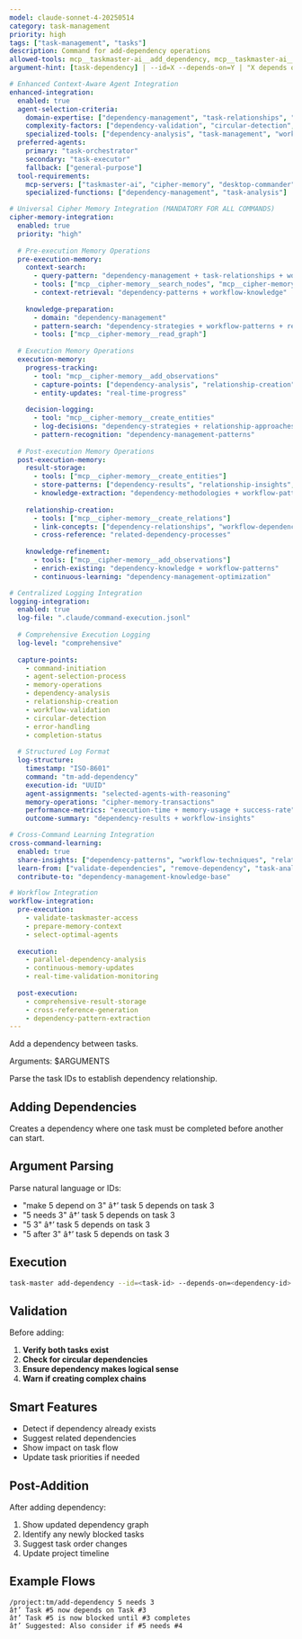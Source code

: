 ```yaml
---
model: claude-sonnet-4-20250514
category: task-management
priority: high
tags: ["task-management", "tasks"]
description: Command for add-dependency operations
allowed-tools: mcp__taskmaster-ai__add_dependency, mcp__taskmaster-ai__get_tasks
argument-hint: [task-dependency] | --id=X --depends-on=Y | "X depends on Y"

# Enhanced Context-Aware Agent Integration
enhanced-integration:
  enabled: true
  agent-selection-criteria:
    domain-expertise: ["dependency-management", "task-relationships", "workflow-analysis"]
    complexity-factors: ["dependency-validation", "circular-detection", "workflow-impact"]
    specialized-tools: ["dependency-analysis", "task-management", "workflow-tools"]
  preferred-agents:
    primary: "task-orchestrator"
    secondary: "task-executor"
    fallback: ["general-purpose"]
  tool-requirements:
    mcp-servers: ["taskmaster-ai", "cipher-memory", "desktop-commander"]
    specialized-functions: ["dependency-management", "task-analysis"]

# Universal Cipher Memory Integration (MANDATORY FOR ALL COMMANDS)
cipher-memory-integration:
  enabled: true
  priority: "high"
  
  # Pre-execution Memory Operations
  pre-execution-memory:
    context-search:
      - query-pattern: "dependency-management + task-relationships + workflow-analysis"
      - tools: ["mcp__cipher-memory__search_nodes", "mcp__cipher-memory__open_nodes"]
      - context-retrieval: "dependency-patterns + workflow-knowledge"
    
    knowledge-preparation:
      - domain: "dependency-management"
      - pattern-search: "dependency-strategies + workflow-patterns + relationship-techniques"
      - tools: ["mcp__cipher-memory__read_graph"]
  
  # Execution Memory Operations
  execution-memory:
    progress-tracking:
      - tool: "mcp__cipher-memory__add_observations"
      - capture-points: ["dependency-analysis", "relationship-creation", "workflow-validation"]
      - entity-updates: "real-time-progress"
    
    decision-logging:
      - tool: "mcp__cipher-memory__create_entities"
      - log-decisions: "dependency-strategies + relationship-approaches + workflow-decisions"
      - pattern-recognition: "dependency-management-patterns"
  
  # Post-execution Memory Operations
  post-execution-memory:
    result-storage:
      - tools: ["mcp__cipher-memory__create_entities"]
      - store-patterns: ["dependency-results", "relationship-insights", "workflow-techniques"]
      - knowledge-extraction: "dependency-methodologies + workflow-patterns"
    
    relationship-creation:
      - tools: ["mcp__cipher-memory__create_relations"]
      - link-concepts: ["dependency-relationships", "workflow-dependencies", "task-connections"]
      - cross-reference: "related-dependency-processes"
    
    knowledge-refinement:
      - tools: ["mcp__cipher-memory__add_observations"]
      - enrich-existing: "dependency-knowledge + workflow-patterns"
      - continuous-learning: "dependency-management-optimization"

# Centralized Logging Integration
logging-integration:
  enabled: true
  log-file: ".claude/command-execution.jsonl"
  
  # Comprehensive Execution Logging
  log-level: "comprehensive"
  
  capture-points:
    - command-initiation
    - agent-selection-process
    - memory-operations
    - dependency-analysis
    - relationship-creation
    - workflow-validation
    - circular-detection
    - error-handling
    - completion-status
  
  # Structured Log Format
  log-structure:
    timestamp: "ISO-8601"
    command: "tm-add-dependency"
    execution-id: "UUID"
    agent-assignments: "selected-agents-with-reasoning"
    memory-operations: "cipher-memory-transactions"
    performance-metrics: "execution-time + memory-usage + success-rate"
    outcome-summary: "dependency-results + workflow-insights"

# Cross-Command Learning Integration
cross-command-learning:
  enabled: true
  share-insights: ["dependency-patterns", "workflow-techniques", "relationship-strategies"]
  learn-from: ["validate-dependencies", "remove-dependency", "task-analysis"]
  contribute-to: "dependency-management-knowledge-base"

# Workflow Integration
workflow-integration:
  pre-execution:
    - validate-taskmaster-access
    - prepare-memory-context
    - select-optimal-agents
  
  execution:
    - parallel-dependency-analysis
    - continuous-memory-updates
    - real-time-validation-monitoring
  
  post-execution:
    - comprehensive-result-storage
    - cross-reference-generation
    - dependency-pattern-extraction
---
```


Add a dependency between tasks.

Arguments: $ARGUMENTS

Parse the task IDs to establish dependency relationship.

## Adding Dependencies

Creates a dependency where one task must be completed before another can start.

## Argument Parsing

Parse natural language or IDs:
- "make 5 depend on 3" â†’ task 5 depends on task 3
- "5 needs 3" â†’ task 5 depends on task 3
- "5 3" â†’ task 5 depends on task 3
- "5 after 3" â†’ task 5 depends on task 3

## Execution

```bash
task-master add-dependency --id=<task-id> --depends-on=<dependency-id>
```

## Validation

Before adding:
1. **Verify both tasks exist**
2. **Check for circular dependencies**
3. **Ensure dependency makes logical sense**
4. **Warn if creating complex chains**

## Smart Features

- Detect if dependency already exists
- Suggest related dependencies
- Show impact on task flow
- Update task priorities if needed

## Post-Addition

After adding dependency:
1. Show updated dependency graph
2. Identify any newly blocked tasks
3. Suggest task order changes
4. Update project timeline

## Example Flows

```
/project:tm/add-dependency 5 needs 3
â†’ Task #5 now depends on Task #3
â†’ Task #5 is now blocked until #3 completes
â†’ Suggested: Also consider if #5 needs #4
```


